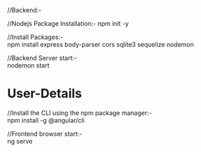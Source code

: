 //Backend:-


//Nodejs Package Installation:-
npm init -y

//Install Packages:-    
npm install express body-parser cors sqlite3 sequelize nodemon

//Backend Server start:-    
nodemon start

# User-Details

//Install the CLI using the npm package manager:-    
npm install -g @angular/cli

//Frontend browser start:-    
ng serve

